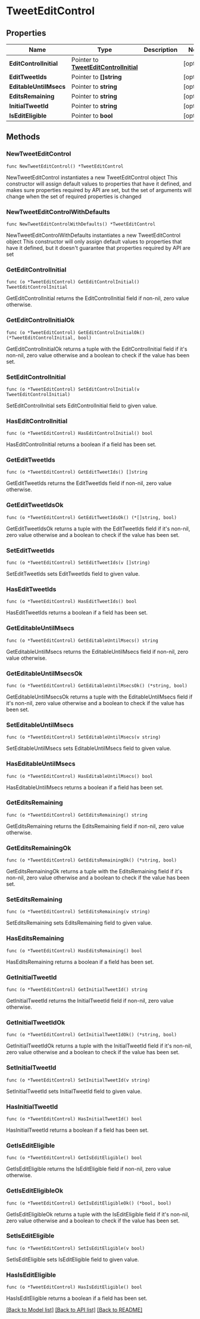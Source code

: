 # TweetEditControl

## Properties

Name | Type | Description | Notes
------------ | ------------- | ------------- | -------------
**EditControlInitial** | Pointer to [**TweetEditControlInitial**](TweetEditControlInitial.md) |  | [optional] 
**EditTweetIds** | Pointer to **[]string** |  | [optional] 
**EditableUntilMsecs** | Pointer to **string** |  | [optional] 
**EditsRemaining** | Pointer to **string** |  | [optional] 
**InitialTweetId** | Pointer to **string** |  | [optional] 
**IsEditEligible** | Pointer to **bool** |  | [optional] 

## Methods

### NewTweetEditControl

`func NewTweetEditControl() *TweetEditControl`

NewTweetEditControl instantiates a new TweetEditControl object
This constructor will assign default values to properties that have it defined,
and makes sure properties required by API are set, but the set of arguments
will change when the set of required properties is changed

### NewTweetEditControlWithDefaults

`func NewTweetEditControlWithDefaults() *TweetEditControl`

NewTweetEditControlWithDefaults instantiates a new TweetEditControl object
This constructor will only assign default values to properties that have it defined,
but it doesn't guarantee that properties required by API are set

### GetEditControlInitial

`func (o *TweetEditControl) GetEditControlInitial() TweetEditControlInitial`

GetEditControlInitial returns the EditControlInitial field if non-nil, zero value otherwise.

### GetEditControlInitialOk

`func (o *TweetEditControl) GetEditControlInitialOk() (*TweetEditControlInitial, bool)`

GetEditControlInitialOk returns a tuple with the EditControlInitial field if it's non-nil, zero value otherwise
and a boolean to check if the value has been set.

### SetEditControlInitial

`func (o *TweetEditControl) SetEditControlInitial(v TweetEditControlInitial)`

SetEditControlInitial sets EditControlInitial field to given value.

### HasEditControlInitial

`func (o *TweetEditControl) HasEditControlInitial() bool`

HasEditControlInitial returns a boolean if a field has been set.

### GetEditTweetIds

`func (o *TweetEditControl) GetEditTweetIds() []string`

GetEditTweetIds returns the EditTweetIds field if non-nil, zero value otherwise.

### GetEditTweetIdsOk

`func (o *TweetEditControl) GetEditTweetIdsOk() (*[]string, bool)`

GetEditTweetIdsOk returns a tuple with the EditTweetIds field if it's non-nil, zero value otherwise
and a boolean to check if the value has been set.

### SetEditTweetIds

`func (o *TweetEditControl) SetEditTweetIds(v []string)`

SetEditTweetIds sets EditTweetIds field to given value.

### HasEditTweetIds

`func (o *TweetEditControl) HasEditTweetIds() bool`

HasEditTweetIds returns a boolean if a field has been set.

### GetEditableUntilMsecs

`func (o *TweetEditControl) GetEditableUntilMsecs() string`

GetEditableUntilMsecs returns the EditableUntilMsecs field if non-nil, zero value otherwise.

### GetEditableUntilMsecsOk

`func (o *TweetEditControl) GetEditableUntilMsecsOk() (*string, bool)`

GetEditableUntilMsecsOk returns a tuple with the EditableUntilMsecs field if it's non-nil, zero value otherwise
and a boolean to check if the value has been set.

### SetEditableUntilMsecs

`func (o *TweetEditControl) SetEditableUntilMsecs(v string)`

SetEditableUntilMsecs sets EditableUntilMsecs field to given value.

### HasEditableUntilMsecs

`func (o *TweetEditControl) HasEditableUntilMsecs() bool`

HasEditableUntilMsecs returns a boolean if a field has been set.

### GetEditsRemaining

`func (o *TweetEditControl) GetEditsRemaining() string`

GetEditsRemaining returns the EditsRemaining field if non-nil, zero value otherwise.

### GetEditsRemainingOk

`func (o *TweetEditControl) GetEditsRemainingOk() (*string, bool)`

GetEditsRemainingOk returns a tuple with the EditsRemaining field if it's non-nil, zero value otherwise
and a boolean to check if the value has been set.

### SetEditsRemaining

`func (o *TweetEditControl) SetEditsRemaining(v string)`

SetEditsRemaining sets EditsRemaining field to given value.

### HasEditsRemaining

`func (o *TweetEditControl) HasEditsRemaining() bool`

HasEditsRemaining returns a boolean if a field has been set.

### GetInitialTweetId

`func (o *TweetEditControl) GetInitialTweetId() string`

GetInitialTweetId returns the InitialTweetId field if non-nil, zero value otherwise.

### GetInitialTweetIdOk

`func (o *TweetEditControl) GetInitialTweetIdOk() (*string, bool)`

GetInitialTweetIdOk returns a tuple with the InitialTweetId field if it's non-nil, zero value otherwise
and a boolean to check if the value has been set.

### SetInitialTweetId

`func (o *TweetEditControl) SetInitialTweetId(v string)`

SetInitialTweetId sets InitialTweetId field to given value.

### HasInitialTweetId

`func (o *TweetEditControl) HasInitialTweetId() bool`

HasInitialTweetId returns a boolean if a field has been set.

### GetIsEditEligible

`func (o *TweetEditControl) GetIsEditEligible() bool`

GetIsEditEligible returns the IsEditEligible field if non-nil, zero value otherwise.

### GetIsEditEligibleOk

`func (o *TweetEditControl) GetIsEditEligibleOk() (*bool, bool)`

GetIsEditEligibleOk returns a tuple with the IsEditEligible field if it's non-nil, zero value otherwise
and a boolean to check if the value has been set.

### SetIsEditEligible

`func (o *TweetEditControl) SetIsEditEligible(v bool)`

SetIsEditEligible sets IsEditEligible field to given value.

### HasIsEditEligible

`func (o *TweetEditControl) HasIsEditEligible() bool`

HasIsEditEligible returns a boolean if a field has been set.


[[Back to Model list]](../README.md#documentation-for-models) [[Back to API list]](../README.md#documentation-for-api-endpoints) [[Back to README]](../README.md)


